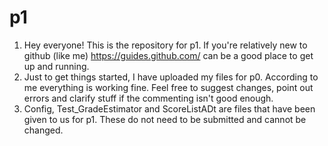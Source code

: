 # p1

1. Hey everyone! This is the repository for p1. If you're relatively new to github (like me) https://guides.github.com/ can be a good place to get up and running.
2. Just to get things started, I have uploaded my files for p0. According to me everything is working fine. Feel free to suggest changes, point out errors and clarify stuff if the commenting isn't good enough.
3. Config, Test_GradeEstimator and ScoreListADt are files that have been given to us for p1. These do not need to be submitted and cannot be changed.
